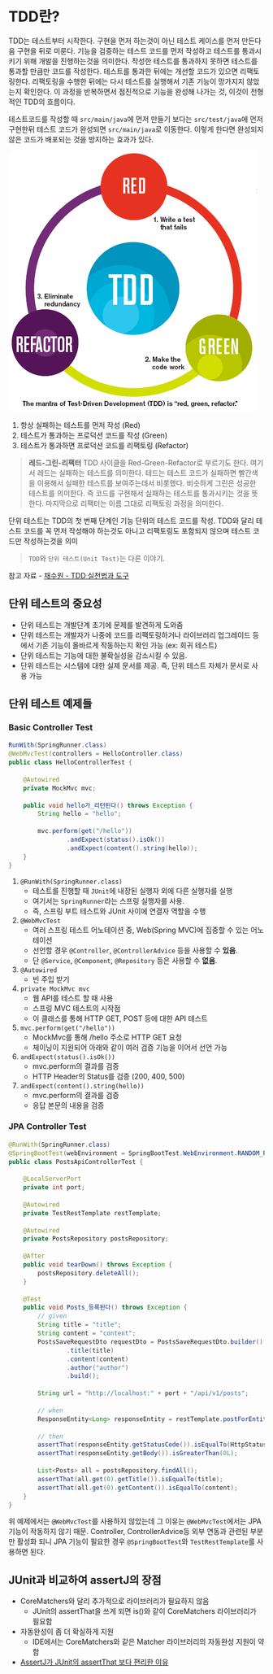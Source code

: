 # TDD란?
TDD는 테스트부터 시작한다.
구현을 먼저 하는것이 아닌 테스트 케이스를 먼저 만든다음 구현을 뒤로 미룬다.
기능을 검증하는 테스트 코드를 먼저 작성하고 테스트를 통과시키기 위해 개발을 진행하는것을 의미한다.
작성한 테스트를 통과하지 못하면 테스트를 통과할 만큼만 코드를 작성한다.
테스트를 통과한 뒤에는 개선할 코드가 있으면 리팩토링한다.
리팩토링을 수행한 뒤에는 다시 테스트를 실행해서 기존 기능이 망가지지 않았는지 확인한다.
이 과정을 반복하면서 점진적으로 기능을 완성해 나가는 것, 이것이 전형적인 TDD의 흐름이다.

테스트코드를 작성할 때 `src/main/java`에 먼저 만들기 보다는 `src/test/java`에 먼저 구현한뒤 테스트 코드가 완성되면 `src/main/java`로 이동한다. 이렇게 한다면 완성되지 않은 코드가 배포되는 것을 방지하는 효과가 있다.

![tdd-cycle](../asset/Test/tdd-cycle.png)
1. 항상 실패하는 테스트를 먼저 작성 (Red)
2. 테스트가 통과하는 프로덕션 코드를 작성 (Green)
3. 테스트가 통과하면 프로덕션 코드를 리팩토링 (Refactor)

> **레드-그린-리팩터**
> TDD 사이클을 Red-Green-Refactor로 부르기도 한다.
> 여기서 레드는 실패하는 테스트를 의미한다. 테드는 테스트 코드가 실패하면 빨간색을 이용해서 실패한 테스트를 보여주는데서 비롯했다.
> 비슷하게 그린은 성공한 테스트를 의미한다. 즉 코드를 구현해서 실패하는 테스트를 통과시키는 것을 뜻한다.
> 마지막으로 리팩터는 이름 그대로 리팩토링 과정을 의미한다.

단위 테스트는 TDD의 첫 번째 단계인 기능 단위의 테스트 코드를 작성.
TDD와 달리 테스트 코드를 꼭 먼저 작성해야 하는것도 아니고 리팩토링도 포함되지 않으며 테스트 코드만 작성하는것을 의미

> `TDD`와 `단위 테스트(Unit Test)`는 다른 이야기.

참고 자료 - [채수원 - TDD 실천법과 도구](https://repo.yona.io/doortts/blog/issue/1)

## 단위 테스트의 중요성
- 단위 테스트는 개발단계 초기에 문제를 발견하게 도와줌
- 단위 테스트는 개발자가 나중에 코드를 리팩토링하거나 라이브러리 업그레이드 등에서 기존 기능이 올바르게 작동하는지 확인 가능 (ex: 회귀 테스트)
- 단위 테스트는 기능에 대한 불확실성을 감소시킬 수 있음.
- 단위 테스트는 시스템에 대한 실제 문서를 제공. 즉, 단위 테스트 자체가 문서로 사용 가능

## 단위 테스트 예제들

### Basic Controller Test
```java
RunWith(SpringRunner.class)
@WebMvcTest(controllers = HelloController.class)
public class HelloControllerTest {
    
    @Autowired
    private MockMvc mvc;
    
    public void hello가_리턴된다() throws Exception {
        String hello = "hello";
        
        mvc.perform(get("/hello"))
                .andExpect(status().isOk())
                .andExpect(content().string(hello));
    }
}
```
1. `@RunWith(SpringRunner.class)`
	- 테스트를 진행할 때 `JUnit`에 내장된 실행자 외에 다른 실행자를 실행
	- 여기서는 `SpringRunner`라는 스프링 실행자를 사용.
	- 즉, 스프링 부트 테스트와 JUnit 사이에 연결자 역할을 수행
2. `@WebMvcTest`
	- 여러 스프링 테스트 어노테이션 중, Web(Spring MVC)에 집중할 수 있는 어노테이션
	- 선언할 경우 `@Controller`, `@ControllerAdvice` 등을 사용할 수 **있음**.
	- 단 `@Service`, `@Component`, `@Repository` 등은 사용할 수 **없음**.
3. `@Autowired`
	- 빈 주입 받기
4. `private MockMvc mvc`
	- 웹 API를 테스트 할 때 사용
	- 스프링 MVC 테스트의 시작점
	- 이 클래스를 통해 HTTP GET, POST 등에 대한 API 테스트
5. `mvc.perform(get("/hello"))`
	- MockMvc를 통해 /hello 주소로 HTTP GET 요청
	- 체이닝이 지원되어 아래와 같이 여러 검증 기능을 이어서 선언 가능
6. `andExpect(status().isOk())`
	- mvc.perform의 결과를 검증
	- HTTP Header의 Status를 검증 (200, 400, 500)
7. `andExpect(content().string(hello))`
	- mvc.perform의 결과를 검증
	- 응답 본문의 내용을 검증

### JPA Controller Test
``` java
@RunWith(SpringRunner.class)
@SpringBootTest(webEnvironment = SpringBootTest.WebEnvironment.RANDOM_PORT)
public class PostsApiControllerTest {

    @LocalServerPort
    private int port;

    @Autowired
    private TestRestTemplate restTemplate;

    @Autowired
    private PostsRepository postsRepository;

    @After
    public void tearDown() throws Exception {
        postsRepository.deleteAll();
    }

    @Test
    public void Posts_등록된다() throws Exception {
        // given
        String title = "title";
        String content = "content";
        PostsSaveRequestDto requestDto = PostsSaveRequestDto.builder()
                .title(title)
                .content(content)
                .author("author")
                .build();

        String url = "http://localhost:" + port + "/api/v1/posts";

        // when
        ResponseEntity<Long> responseEntity = restTemplate.postForEntity(url, requestDto, Long.class);

        // then
        assertThat(responseEntity.getStatusCode()).isEqualTo(HttpStatus.OK);
        assertThat(responseEntity.getBody()).isGreaterThan(0L);

        List<Posts> all = postsRepository.findAll();
        assertThat(all.get(0).getTitle()).isEqualTo(title);
        assertThat(all.get(0).getContent()).isEqualTo(content);
    }
}
```
위 예제에서는 `@WebMvcTest`를 사용하지 않았는데 그 이유는 `@WebMvcTest`에서는 JPA 기능이 작동하지 않기 때문. Controller, ControllerAdvice등 외부 연동과 관련된 부분만 활성화 되니 JPA 기능이 필요한 경우 `@SpringBootTest`와 `TestRestTemplate`를 사용하면 된다.


## JUnit과 비교하여 assertJ의 장점
- CoreMatchers와 달리 추가적으로 라이브러리가 필요하지 않음
	- JUnit의 assertThat을 쓰게 되면 is()와 같이 CoreMatchers 라이브러리가 필요함
- 자동완성이 좀 더 확실하게 지원
	- IDE에서는 CoreMatchers와 같은 Matcher 라이브러리의 자동완성 지원이 약함
- [AssertJ가 JUnit의 assertThat 보다 편리한 이유](https://www.youtube.com/watch?v=zLx_fI24UXM)
